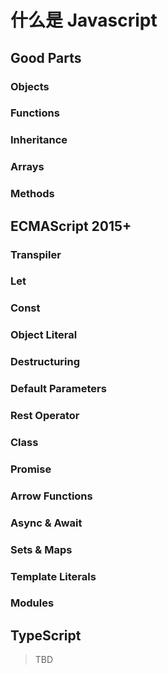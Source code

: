 # 什么是 Javascript

## Good Parts

### Objects

### Functions

### Inheritance

### Arrays

### Methods

## ECMAScript 2015+

### Transpiler

### Let

### Const

### Object Literal

### Destructuring

### Default Parameters

### Rest Operator

### Class

### Promise

### Arrow Functions

### Async & Await

### Sets & Maps

### Template Literals

### Modules

## TypeScript

> TBD

